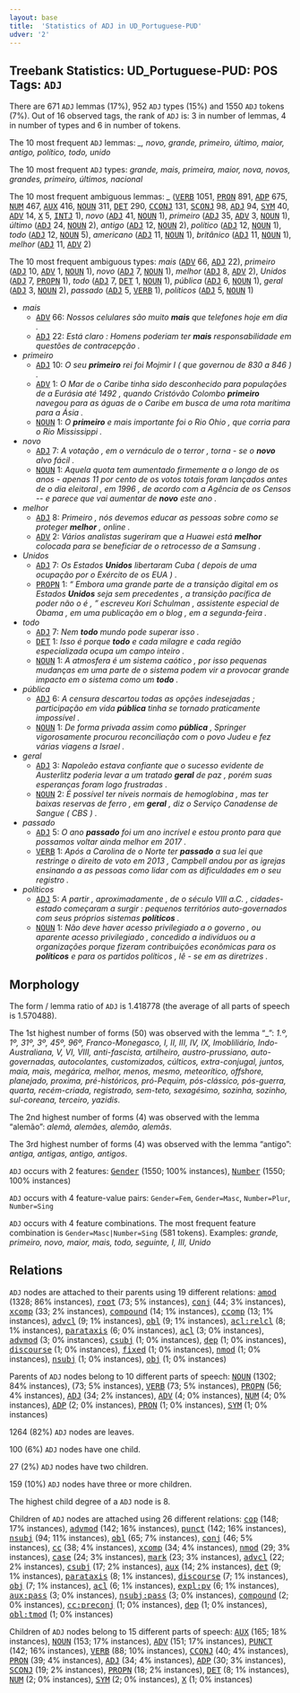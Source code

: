 ```yaml
---
layout: base
title:  'Statistics of ADJ in UD_Portuguese-PUD'
udver: '2'
---
```


## Treebank Statistics: UD_Portuguese-PUD: POS Tags: `ADJ`

There are 671 `ADJ` lemmas (17%), 952 `ADJ` types (15%) and 1550 `ADJ` tokens (7%).
Out of 16 observed tags, the rank of `ADJ` is: 3 in number of lemmas, 4 in number of types and 6 in number of tokens.

The 10 most frequent `ADJ` lemmas: <em>_, novo, grande, primeiro, último, maior, antigo, político, todo, unido</em>

The 10 most frequent `ADJ` types:  <em>grande, mais, primeira, maior, nova, novos, grandes, primeiro, últimos, nacional</em>

The 10 most frequent ambiguous lemmas: <em>_</em> (<tt><a href="pt_pud-pos-VERB.html">VERB</a></tt> 1051, <tt><a href="pt_pud-pos-PRON.html">PRON</a></tt> 891, <tt><a href="pt_pud-pos-ADP.html">ADP</a></tt> 675, <tt><a href="pt_pud-pos-NUM.html">NUM</a></tt> 467, <tt><a href="pt_pud-pos-AUX.html">AUX</a></tt> 416, <tt><a href="pt_pud-pos-NOUN.html">NOUN</a></tt> 311, <tt><a href="pt_pud-pos-DET.html">DET</a></tt> 290, <tt><a href="pt_pud-pos-CCONJ.html">CCONJ</a></tt> 131, <tt><a href="pt_pud-pos-SCONJ.html">SCONJ</a></tt> 98, <tt><a href="pt_pud-pos-ADJ.html">ADJ</a></tt> 94, <tt><a href="pt_pud-pos-SYM.html">SYM</a></tt> 40, <tt><a href="pt_pud-pos-ADV.html">ADV</a></tt> 14, <tt><a href="pt_pud-pos-X.html">X</a></tt> 5, <tt><a href="pt_pud-pos-INTJ.html">INTJ</a></tt> 1), <em>novo</em> (<tt><a href="pt_pud-pos-ADJ.html">ADJ</a></tt> 41, <tt><a href="pt_pud-pos-NOUN.html">NOUN</a></tt> 1), <em>primeiro</em> (<tt><a href="pt_pud-pos-ADJ.html">ADJ</a></tt> 35, <tt><a href="pt_pud-pos-ADV.html">ADV</a></tt> 3, <tt><a href="pt_pud-pos-NOUN.html">NOUN</a></tt> 1), <em>último</em> (<tt><a href="pt_pud-pos-ADJ.html">ADJ</a></tt> 24, <tt><a href="pt_pud-pos-NOUN.html">NOUN</a></tt> 2), <em>antigo</em> (<tt><a href="pt_pud-pos-ADJ.html">ADJ</a></tt> 12, <tt><a href="pt_pud-pos-NOUN.html">NOUN</a></tt> 2), <em>político</em> (<tt><a href="pt_pud-pos-ADJ.html">ADJ</a></tt> 12, <tt><a href="pt_pud-pos-NOUN.html">NOUN</a></tt> 1), <em>todo</em> (<tt><a href="pt_pud-pos-ADJ.html">ADJ</a></tt> 12, <tt><a href="pt_pud-pos-NOUN.html">NOUN</a></tt> 5), <em>americano</em> (<tt><a href="pt_pud-pos-ADJ.html">ADJ</a></tt> 11, <tt><a href="pt_pud-pos-NOUN.html">NOUN</a></tt> 1), <em>britânico</em> (<tt><a href="pt_pud-pos-ADJ.html">ADJ</a></tt> 11, <tt><a href="pt_pud-pos-NOUN.html">NOUN</a></tt> 1), <em>melhor</em> (<tt><a href="pt_pud-pos-ADJ.html">ADJ</a></tt> 11, <tt><a href="pt_pud-pos-ADV.html">ADV</a></tt> 2)

The 10 most frequent ambiguous types:  <em>mais</em> (<tt><a href="pt_pud-pos-ADV.html">ADV</a></tt> 66, <tt><a href="pt_pud-pos-ADJ.html">ADJ</a></tt> 22), <em>primeiro</em> (<tt><a href="pt_pud-pos-ADJ.html">ADJ</a></tt> 10, <tt><a href="pt_pud-pos-ADV.html">ADV</a></tt> 1, <tt><a href="pt_pud-pos-NOUN.html">NOUN</a></tt> 1), <em>novo</em> (<tt><a href="pt_pud-pos-ADJ.html">ADJ</a></tt> 7, <tt><a href="pt_pud-pos-NOUN.html">NOUN</a></tt> 1), <em>melhor</em> (<tt><a href="pt_pud-pos-ADJ.html">ADJ</a></tt> 8, <tt><a href="pt_pud-pos-ADV.html">ADV</a></tt> 2), <em>Unidos</em> (<tt><a href="pt_pud-pos-ADJ.html">ADJ</a></tt> 7, <tt><a href="pt_pud-pos-PROPN.html">PROPN</a></tt> 1), <em>todo</em> (<tt><a href="pt_pud-pos-ADJ.html">ADJ</a></tt> 7, <tt><a href="pt_pud-pos-DET.html">DET</a></tt> 1, <tt><a href="pt_pud-pos-NOUN.html">NOUN</a></tt> 1), <em>pública</em> (<tt><a href="pt_pud-pos-ADJ.html">ADJ</a></tt> 6, <tt><a href="pt_pud-pos-NOUN.html">NOUN</a></tt> 1), <em>geral</em> (<tt><a href="pt_pud-pos-ADJ.html">ADJ</a></tt> 3, <tt><a href="pt_pud-pos-NOUN.html">NOUN</a></tt> 2), <em>passado</em> (<tt><a href="pt_pud-pos-ADJ.html">ADJ</a></tt> 5, <tt><a href="pt_pud-pos-VERB.html">VERB</a></tt> 1), <em>políticos</em> (<tt><a href="pt_pud-pos-ADJ.html">ADJ</a></tt> 5, <tt><a href="pt_pud-pos-NOUN.html">NOUN</a></tt> 1)


* <em>mais</em>
  * <tt><a href="pt_pud-pos-ADV.html">ADV</a></tt> 66: <em>Nossos celulares são muito <b>mais</b> que telefones hoje em dia .</em>
  * <tt><a href="pt_pud-pos-ADJ.html">ADJ</a></tt> 22: <em>Está claro : Homens poderiam ter <b>mais</b> responsabilidade em questões de contracepção .</em>
* <em>primeiro</em>
  * <tt><a href="pt_pud-pos-ADJ.html">ADJ</a></tt> 10: <em>O seu <b>primeiro</b> rei foi Mojmir I ( que governou de 830 a 846 ) .</em>
  * <tt><a href="pt_pud-pos-ADV.html">ADV</a></tt> 1: <em>O Mar de o Caribe tinha sido desconhecido para populações de a Eurásia até 1492 , quando Cristóvão Colombo <b>primeiro</b> navegou para as águas de o Caribe em busca de uma rota marítima para a Ásia .</em>
  * <tt><a href="pt_pud-pos-NOUN.html">NOUN</a></tt> 1: <em>O <b>primeiro</b> e mais importante foi o Rio Ohio , que corria para o Rio Mississippi .</em>
* <em>novo</em>
  * <tt><a href="pt_pud-pos-ADJ.html">ADJ</a></tt> 7: <em>A votação , em o vernáculo de o terror , torna - se o <b>novo</b> alvo fácil .</em>
  * <tt><a href="pt_pud-pos-NOUN.html">NOUN</a></tt> 1: <em>Aquela quota tem aumentado firmemente a o longo de os anos - apenas 11 por cento de os votos totais foram lançados antes de o dia eleitoral , em 1996 , de acordo com a Agência de os Censos -- e parece que vai aumentar de <b>novo</b> este ano .</em>
* <em>melhor</em>
  * <tt><a href="pt_pud-pos-ADJ.html">ADJ</a></tt> 8: <em>Primeiro , nós devemos educar as pessoas sobre como se proteger <b>melhor</b> , online .</em>
  * <tt><a href="pt_pud-pos-ADV.html">ADV</a></tt> 2: <em>Vários analistas sugeriram que a Huawei está <b>melhor</b> colocada para se beneficiar de o retrocesso de a Samsung .</em>
* <em>Unidos</em>
  * <tt><a href="pt_pud-pos-ADJ.html">ADJ</a></tt> 7: <em>Os Estados <b>Unidos</b> libertaram Cuba ( depois de uma ocupação por o Exército de os EUA ) .</em>
  * <tt><a href="pt_pud-pos-PROPN.html">PROPN</a></tt> 1: <em>“ Embora uma grande parte de a transição digital em os Estados <b>Unidos</b> seja sem precedentes , a transição pacífica de poder não o é , ” escreveu Kori Schulman , assistente especial de Obama , em uma publicação em o blog , em a segunda-feira .</em>
* <em>todo</em>
  * <tt><a href="pt_pud-pos-ADJ.html">ADJ</a></tt> 7: <em>Nem <b>todo</b> mundo pode superar isso .</em>
  * <tt><a href="pt_pud-pos-DET.html">DET</a></tt> 1: <em>Isso é porque <b>todo</b> e cada milagre e cada região especializada ocupa um campo inteiro .</em>
  * <tt><a href="pt_pud-pos-NOUN.html">NOUN</a></tt> 1: <em>A atmosfera é um sistema caótico , por isso pequenas mudanças em uma parte de o sistema podem vir a provocar grande impacto em o sistema como um <b>todo</b> .</em>
* <em>pública</em>
  * <tt><a href="pt_pud-pos-ADJ.html">ADJ</a></tt> 6: <em>A censura descartou todas as opções indesejadas ; participação em vida <b>pública</b> tinha se tornado praticamente impossível .</em>
  * <tt><a href="pt_pud-pos-NOUN.html">NOUN</a></tt> 1: <em>De forma privada assim como <b>pública</b> , Springer vigorosamente procurou reconciliação com o povo Judeu e fez várias viagens a Israel .</em>
* <em>geral</em>
  * <tt><a href="pt_pud-pos-ADJ.html">ADJ</a></tt> 3: <em>Napoleão estava confiante que o sucesso evidente de Austerlitz poderia levar a um tratado <b>geral</b> de paz , porém suas esperanças foram logo frustradas .</em>
  * <tt><a href="pt_pud-pos-NOUN.html">NOUN</a></tt> 2: <em>É possível ter níveis normais de hemoglobina , mas ter baixas reservas de ferro , em <b>geral</b> , diz o Serviço Canadense de Sangue ( CBS ) .</em>
* <em>passado</em>
  * <tt><a href="pt_pud-pos-ADJ.html">ADJ</a></tt> 5: <em>O ano <b>passado</b> foi um ano incrível e estou pronto para que possamos voltar ainda melhor em 2017 .</em>
  * <tt><a href="pt_pud-pos-VERB.html">VERB</a></tt> 1: <em>Após a Carolina de o Norte ter <b>passado</b> a sua lei que restringe o direito de voto em 2013 , Campbell andou por as igrejas ensinando a as pessoas como lidar com as dificuldades em o seu registro .</em>
* <em>políticos</em>
  * <tt><a href="pt_pud-pos-ADJ.html">ADJ</a></tt> 5: <em>A partir , aproximadamente , de o século VIII a.C. , cidades-estado começaram a surgir : pequenos territórios auto-governados com seus próprios sistemas <b>políticos</b> .</em>
  * <tt><a href="pt_pud-pos-NOUN.html">NOUN</a></tt> 1: <em>Não deve haver acesso privilegiado a o governo , ou aparente acesso privilegiado , concedido a indivíduos ou a organizações porque fizeram contribuições econômicas para os <b>políticos</b> e para os partidos políticos , lê - se em as diretrizes .</em>

## Morphology

The form / lemma ratio of `ADJ` is 1.418778 (the average of all parts of speech is 1.570488).

The 1st highest number of forms (50) was observed with the lemma “_”: <em>1.º, 1º, 31º, 3º, 45º, 96º, Franco-Monegasco, I, II, III, IV, IX, Imobliliário, Indo-Australiana, V, VI, VIII, anti-fascista, artilheiro, austro-prussiano, auto-governadas, autocolantes, customizados, cúlticos, extra-conjugal, juntos, maia, mais, megárica, melhor, menos, mesmo, meteorítico, offshore, planejado, proxima, pré-históricos, pró-Pequim, pós-clássico, pós-guerra, quarta, recém-criada, registrado, sem-teto, sexagésimo, sozinha, sozinho, sul-coreana, terceiro, yazidis</em>.

The 2nd highest number of forms (4) was observed with the lemma “alemão”: <em>alemã, alemães, alemão, alemãs</em>.

The 3rd highest number of forms (4) was observed with the lemma “antigo”: <em>antiga, antigas, antigo, antigos</em>.

`ADJ` occurs with 2 features: <tt><a href="pt_pud-feat-Gender.html">Gender</a></tt> (1550; 100% instances), <tt><a href="pt_pud-feat-Number.html">Number</a></tt> (1550; 100% instances)

`ADJ` occurs with 4 feature-value pairs: `Gender=Fem`, `Gender=Masc`, `Number=Plur`, `Number=Sing`

`ADJ` occurs with 4 feature combinations.
The most frequent feature combination is `Gender=Masc|Number=Sing` (581 tokens).
Examples: <em>grande, primeiro, novo, maior, mais, todo, seguinte, I, III, Unido</em>


## Relations

`ADJ` nodes are attached to their parents using 19 different relations: <tt><a href="pt_pud-dep-amod.html">amod</a></tt> (1328; 86% instances), <tt><a href="pt_pud-dep-root.html">root</a></tt> (73; 5% instances), <tt><a href="pt_pud-dep-conj.html">conj</a></tt> (44; 3% instances), <tt><a href="pt_pud-dep-xcomp.html">xcomp</a></tt> (33; 2% instances), <tt><a href="pt_pud-dep-compound.html">compound</a></tt> (14; 1% instances), <tt><a href="pt_pud-dep-ccomp.html">ccomp</a></tt> (13; 1% instances), <tt><a href="pt_pud-dep-advcl.html">advcl</a></tt> (9; 1% instances), <tt><a href="pt_pud-dep-obl.html">obl</a></tt> (9; 1% instances), <tt><a href="pt_pud-dep-acl-relcl.html">acl:relcl</a></tt> (8; 1% instances), <tt><a href="pt_pud-dep-parataxis.html">parataxis</a></tt> (6; 0% instances), <tt><a href="pt_pud-dep-acl.html">acl</a></tt> (3; 0% instances), <tt><a href="pt_pud-dep-advmod.html">advmod</a></tt> (3; 0% instances), <tt><a href="pt_pud-dep-csubj.html">csubj</a></tt> (1; 0% instances), <tt><a href="pt_pud-dep-dep.html">dep</a></tt> (1; 0% instances), <tt><a href="pt_pud-dep-discourse.html">discourse</a></tt> (1; 0% instances), <tt><a href="pt_pud-dep-fixed.html">fixed</a></tt> (1; 0% instances), <tt><a href="pt_pud-dep-nmod.html">nmod</a></tt> (1; 0% instances), <tt><a href="pt_pud-dep-nsubj.html">nsubj</a></tt> (1; 0% instances), <tt><a href="pt_pud-dep-obj.html">obj</a></tt> (1; 0% instances)

Parents of `ADJ` nodes belong to 10 different parts of speech: <tt><a href="pt_pud-pos-NOUN.html">NOUN</a></tt> (1302; 84% instances),  (73; 5% instances), <tt><a href="pt_pud-pos-VERB.html">VERB</a></tt> (73; 5% instances), <tt><a href="pt_pud-pos-PROPN.html">PROPN</a></tt> (56; 4% instances), <tt><a href="pt_pud-pos-ADJ.html">ADJ</a></tt> (34; 2% instances), <tt><a href="pt_pud-pos-ADV.html">ADV</a></tt> (4; 0% instances), <tt><a href="pt_pud-pos-NUM.html">NUM</a></tt> (4; 0% instances), <tt><a href="pt_pud-pos-ADP.html">ADP</a></tt> (2; 0% instances), <tt><a href="pt_pud-pos-PRON.html">PRON</a></tt> (1; 0% instances), <tt><a href="pt_pud-pos-SYM.html">SYM</a></tt> (1; 0% instances)

1264 (82%) `ADJ` nodes are leaves.

100 (6%) `ADJ` nodes have one child.

27 (2%) `ADJ` nodes have two children.

159 (10%) `ADJ` nodes have three or more children.

The highest child degree of a `ADJ` node is 8.

Children of `ADJ` nodes are attached using 26 different relations: <tt><a href="pt_pud-dep-cop.html">cop</a></tt> (148; 17% instances), <tt><a href="pt_pud-dep-advmod.html">advmod</a></tt> (142; 16% instances), <tt><a href="pt_pud-dep-punct.html">punct</a></tt> (142; 16% instances), <tt><a href="pt_pud-dep-nsubj.html">nsubj</a></tt> (94; 11% instances), <tt><a href="pt_pud-dep-obl.html">obl</a></tt> (65; 7% instances), <tt><a href="pt_pud-dep-conj.html">conj</a></tt> (46; 5% instances), <tt><a href="pt_pud-dep-cc.html">cc</a></tt> (38; 4% instances), <tt><a href="pt_pud-dep-xcomp.html">xcomp</a></tt> (34; 4% instances), <tt><a href="pt_pud-dep-nmod.html">nmod</a></tt> (29; 3% instances), <tt><a href="pt_pud-dep-case.html">case</a></tt> (24; 3% instances), <tt><a href="pt_pud-dep-mark.html">mark</a></tt> (23; 3% instances), <tt><a href="pt_pud-dep-advcl.html">advcl</a></tt> (22; 2% instances), <tt><a href="pt_pud-dep-csubj.html">csubj</a></tt> (17; 2% instances), <tt><a href="pt_pud-dep-aux.html">aux</a></tt> (14; 2% instances), <tt><a href="pt_pud-dep-det.html">det</a></tt> (9; 1% instances), <tt><a href="pt_pud-dep-parataxis.html">parataxis</a></tt> (8; 1% instances), <tt><a href="pt_pud-dep-discourse.html">discourse</a></tt> (7; 1% instances), <tt><a href="pt_pud-dep-obj.html">obj</a></tt> (7; 1% instances), <tt><a href="pt_pud-dep-acl.html">acl</a></tt> (6; 1% instances), <tt><a href="pt_pud-dep-expl-pv.html">expl:pv</a></tt> (6; 1% instances), <tt><a href="pt_pud-dep-aux-pass.html">aux:pass</a></tt> (3; 0% instances), <tt><a href="pt_pud-dep-nsubj-pass.html">nsubj:pass</a></tt> (3; 0% instances), <tt><a href="pt_pud-dep-compound.html">compound</a></tt> (2; 0% instances), <tt><a href="pt_pud-dep-cc-preconj.html">cc:preconj</a></tt> (1; 0% instances), <tt><a href="pt_pud-dep-dep.html">dep</a></tt> (1; 0% instances), <tt><a href="pt_pud-dep-obl-tmod.html">obl:tmod</a></tt> (1; 0% instances)

Children of `ADJ` nodes belong to 15 different parts of speech: <tt><a href="pt_pud-pos-AUX.html">AUX</a></tt> (165; 18% instances), <tt><a href="pt_pud-pos-NOUN.html">NOUN</a></tt> (153; 17% instances), <tt><a href="pt_pud-pos-ADV.html">ADV</a></tt> (151; 17% instances), <tt><a href="pt_pud-pos-PUNCT.html">PUNCT</a></tt> (142; 16% instances), <tt><a href="pt_pud-pos-VERB.html">VERB</a></tt> (88; 10% instances), <tt><a href="pt_pud-pos-CCONJ.html">CCONJ</a></tt> (40; 4% instances), <tt><a href="pt_pud-pos-PRON.html">PRON</a></tt> (39; 4% instances), <tt><a href="pt_pud-pos-ADJ.html">ADJ</a></tt> (34; 4% instances), <tt><a href="pt_pud-pos-ADP.html">ADP</a></tt> (30; 3% instances), <tt><a href="pt_pud-pos-SCONJ.html">SCONJ</a></tt> (19; 2% instances), <tt><a href="pt_pud-pos-PROPN.html">PROPN</a></tt> (18; 2% instances), <tt><a href="pt_pud-pos-DET.html">DET</a></tt> (8; 1% instances), <tt><a href="pt_pud-pos-NUM.html">NUM</a></tt> (2; 0% instances), <tt><a href="pt_pud-pos-SYM.html">SYM</a></tt> (2; 0% instances), <tt><a href="pt_pud-pos-X.html">X</a></tt> (1; 0% instances)

